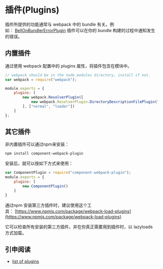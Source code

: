 # 插件(Plugins)

插件所提供的功能通常与 webpack 中的 bundle 有关。例如： [BellOnBundlerErrorPlugin](https://github.com/senotrusov/bell-on-bundler-error-plugin) 插件可以在你的 bundle 构建的过程中通知发生的错误。

## 内置插件

通过使用 webpack 配置中的 plugins 属性，将插件包含在模块中。

```javascript
// webpack should be in the node_modules directory, install if not.
var webpack = require("webpack");

module.exports = {
    plugins: [
        new webpack.ResolverPlugin([
            new webpack.ResolverPlugin.DirectoryDescriptionFilePlugin("bower.json", ["main"])
        ], ["normal", "loader"])
    ]
};
```

## 其它插件

非内置插件可以通过npm来安装：

```sh
npm install component-webpack-plugin
```

安装后，就可以按如下方式来使用：

```javascript
var ComponentPlugin = require("component-webpack-plugin");
module.exports = {
    plugins: [
        new ComponentPlugin()
    ]
}
```

通过npm 安装第三方插件时，建议使用这个工具： [https://www.npmjs.com/package/webpack-load-plugins](https://www.npmjs.com/package/webpack-load-plugins)

它可以检查所有安装的第三方插件，并在你真正需要用到插件时，以 lazyloads 方式加载。

## 引申阅读

- [list of plugins](http://webpack.github.io/docs/list-of-plugins.html)